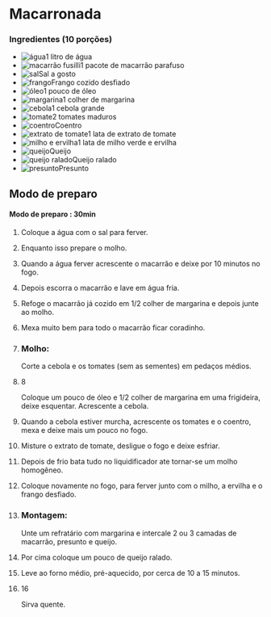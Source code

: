 # Macarronada

### Ingredientes (10 porções)

- ![água](https://static.itdg.com.br/images/40-40/8023e69f316813ca84b7598a5ff5a70d/agua.jpg)1 litro de água
- ![macarrão fusilli](https://static.itdg.com.br/images/40-40/5533e5a7fb6ce9729487dd4a76da5bf1/macarrao-fusilli.jpg)1 pacote de macarrão parafuso
- ![sal](https://static.itdg.com.br/images/40-40/a8c3c6135af458d29f463794aa32c2cf/sal.jpg)Sal a gosto
- ![frango](https://static.itdg.com.br/images/40-40/56f348868b98c819c7da3ab3ee1e336f/frango.jpg)Frango cozido desfiado
- ![óleo](https://static.itdg.com.br/images/40-40/f4db02d8d665346062bc2fa7076f2d6b/oleo.jpg)1 pouco de óleo
- ![margarina](https://static.itdg.com.br/images/40-40/c870063e6c61b3c9e6b6fc4374a6ce31/margarina.jpg)1 colher de margarina
- ![cebola](https://static.itdg.com.br/images/40-40/fee490558c51713d4667115bf20aaf60/cebola.jpg)1 cebola grande
- ![tomate](https://static.itdg.com.br/images/40-40/3db7b9a4d1d3ff47ffe0ba50d406a09e/tomate.jpg)2 tomates maduros
- ![coentro](https://static.itdg.com.br/images/40-40/477a802870187992c0f86c6de5caeff7/coentro.jpg)Coentro
- ![extrato de tomate](https://static.itdg.com.br/images/40-40/3353a241e22bdb08d9824e77013c6f93/extrato-de-tomate.jpg)1 lata de extrato de tomate
- ![milho e ervilha](https://static.itdg.com.br/images/40-40/50e74d5cc4cf87ab2f472a2ebbfaf4a8/milho-e-ervilha.jpg)1 lata de milho verde e ervilha
- ![queijo](https://static.itdg.com.br/images/40-40/80714143c0c6d41e97dc44ed071383b8/queijo.jpg)Queijo
- ![queijo ralado](https://static.itdg.com.br/images/40-40/3548926b5b02902c40a150fb6cb24c7c/queijo-ralado.jpg)Queijo ralado
- ![presunto](https://static.itdg.com.br/images/40-40/42a9fabc22c3dd4c95ce569dba13e60d/presunto.jpg)Presunto

## Modo de preparo

#### Modo de preparo : **30min**

1. Coloque a água com o sal para ferver.

2. Enquanto isso prepare o molho.

3. Quando a água ferver acrescente o macarrão e deixe por 10 minutos no fogo.

4. Depois escorra o macarrão e lave em água fria.

5. Refoge o macarrão já cozido em 1/2 colher de margarina e depois junte ao molho.

6. Mexa muito bem para todo o macarrão ficar coradinho.

7. ### Molho:
   
   Corte a cebola e os tomates (sem as sementes) em pedaços médios.

8. 8
   
   Coloque um pouco de óleo e 1/2 colher de margarina em uma frigideira, deixe esquentar. Acrescente a cebola.

9. Quando a cebola estiver murcha, acrescente os tomates e o coentro, mexa e deixe mais um pouco no fogo.

10. Misture o extrato de tomate, desligue o fogo e deixe esfriar.

11. Depois de frio bata tudo no liquidificador ate tornar-se um molho homogêneo.

12. Coloque novamente no fogo, para ferver junto com o milho, a ervilha e o frango desfiado.

13. ### Montagem:
    
    Unte um refratário com margarina e intercale 2 ou 3 camadas de macarrão, presunto e queijo.

14. Por cima coloque um pouco de queijo ralado.

15. Leve ao forno médio, pré-aquecido, por cerca de 10 a 15 minutos.

16. 16
    
    Sirva quente.

